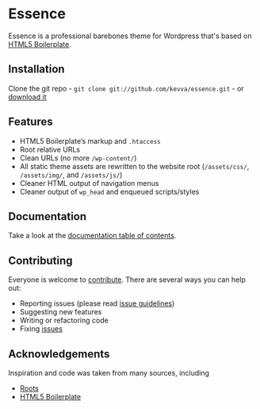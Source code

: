 # Essence

Essence is a professional barebones theme for Wordpress that's based on
[HTML5 Boilerplate](http://www.html5boilerplate.com/).

## Installation

Clone the git repo - `git clone git://github.com/kevva/essence.git` - or [download it](https://github.com/kevva/essence/zipball/master)

## Features

* HTML5 Boilerplate’s markup and `.htaccess`
* Root relative URLs
* Clean URLs (no more `/wp-content/`)
* All static theme assets are rewritten to the website root (`/assets/css/`, `/assets/img/`, and `/assets/js/`)
* Cleaner HTML output of navigation menus
* Cleaner output of `wp_head` and enqueued scripts/styles

## Documentation

Take a look at the
[documentation table of contents](https://github.com/kevva/essence/blob/master/doc/TOC.md).

## Contributing

Everyone is welcome to [contribute](https://github.com/kevva/essence/blob/master/CONTRIBUTING.md). There are several ways you can help out:

* Reporting issues (please read [issue guidelines](https://github.com/necolas/issue-guidelines))
* Suggesting new features
* Writing or refactoring code
* Fixing [issues](https://github.com/kevva/essence/issues)

## Acknowledgements

Inspiration and code was taken from many sources, including

* [Roots](https://github.com/retlehs/roots)
* [HTML5 Boilerplate](https://github.com/h5bp/html5boilerplate)
